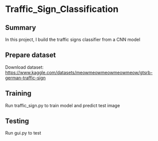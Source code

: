 # Traffic_Sign_Classification
## Summary 
In this project, I build the traffic signs classifier from a CNN model 
## Prepare dataset 
Download dataset: https://www.kaggle.com/datasets/meowmeowmeowmeowmeow/gtsrb-german-traffic-sign
## Training
Run traffic_sign.py to train model and predict test image
## Testing 
Run gui.py to test 
